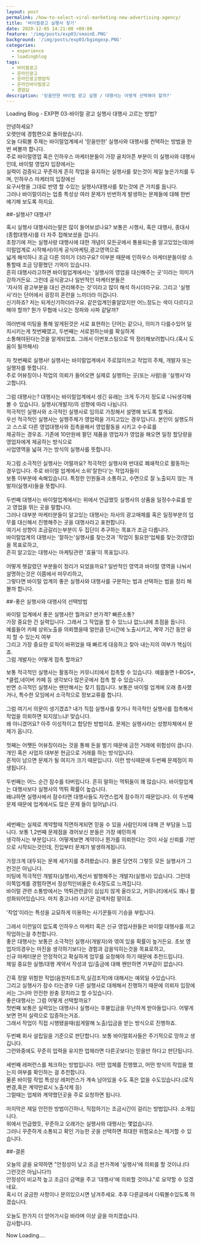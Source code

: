 ```yaml
---
layout: post
permalink: /how-to-select-viral-marketing-new-advertising-agency/
title: '바이럴광고 실행사 찾기'
date: 2020-12-05 14:21:00 +09:00
feature: '/img/posts/exp03/smainE.PNG'
background: '/img/posts/exp03/bgimgexp.PNG'
categories:
  - experience
  - loadingblog
tags:
  - 바이럴광고
  - 온라인광고
  - 온라인광고영업직
  - 온라인바이럴광고
  - 경험담
description: '믿을만한 바이럴 광고 실행 / 대행사는 어떻게 선택해야 할까?'
---
```

Loading Blog - EXP편 03-바이럴 광고 실행사 대행사 고르는 방법?
<br>
<p>
안녕하세요?<br>
오랫만에 경험편으로 돌아왔습니다.<br>
오늘 다뤄볼 주제는 바이럴업계에서 '믿을만한' 실행사와 대행사를 컨택하는 방법을 한번 써볼까 합니다.<br>
주로 바이럴영업 혹은 인하우스 마케터분들이 가장 골치아픈 부분이 이 실행사와 대행사인데, 바이럴 영업자 입장에서는<br>
실력이 검증되고 꾸준하게 흔히 작업을 유지하는 실행사를 찾는것이 제일 높은가치를 두며, 인하우스 마케터의 입장에선<br>
요구사항을 그대로 반영 할 수있는 실행사/대행사를 찾는것에 큰 가치를 둡니다.<br>
그러나 바이럴이라는 업종 특성상 여러 문제가 빈번하게 발생하는 문제들에 대해 한번 얘기해 보도록 하지요.<br>
</p>
##-실행사? 대행사?
<p>
혹시 실행사 대행사라는말은 많이 들어보셨나요? 보통은 시행사, 혹은 대행사, 종대사(종합대행사)를 더 자주 접해보셨을 겁니다.<br>
초창기에 저는 실행사랑 대행사에 대한 개념이 모든곳에서 통용되는줄 알고있었는데(바이럴업계로 시작해서)이게 공식마케팅,광고영역으로<br>
넓게 해석하니 조금 다른 의미가 더라구요? 이부분 때문에 인하우스 마케터분들이랑 소통할때 조금 당황했던 기억이 있습니다.<br>
흔히 대행사라고하면 바이럴업계에서는 '실행사의 영업을 대신해주는 곳'이라는 의미가 강하거든요. 그런데 공식광고나 일반적인 마케터분들은<br>
'자사의 광고부분을 대신 관리해주는 것'이라고 많이 해석 하시더라구요. 그리고 '실행사'라는 단어에서 굉장히 혼란을 느끼더라 이겁니다.<br>
신기하죠? 저는 되게신기하더라구요. 같은업계인줄알았지만 어느정도는 색이 다르다고 해야 할까? 뭔가 무협에 나오는 정파와 사파 같달까?<br>
<br>
여러번에 미팅을 통해 알게된것은 서로 표현하는 단어는 같으나, 의미가 다를수있어 일치시키는게 첫번째였고, 두번째는 서로원하는바를 확실하게<br>
소통해야된다는것을 알게되었죠. 그래서 이번포스팅으로 딱 정리해보려합니다.(혹시 도움이 될까해서)<br>
<br>
자 첫번째로 실행사! 실행사는 바이럴업계에서 주로많이쓰고 작업의 주체, 개발자 또는 실행자를 뜻합니다.<br>
주로 어뷰징이나 작업의 의뢰가 들어오면 실제로 실행하는 곳(또는 사람)을 '실행사'라고합니다.<br>
<br>
그럼 대행사는? 대행사는 바이럴업계에서 생긴 유래는 크게 두가지 정도로 나눠생각해 볼 수 있습니다. 실행사(개발자)의 성향에 따라 나뉩니다.<br>
적극적인 실행사와 소극적인 실행사로 임의로 가칭해서 설명해 보도록 할게요.<br>
우선 적극적인 실행사는 실행주체가 영업력을 가지고있는 경우입니다. 본인이 실행도하고 스스로 다른 영업대행사와 접촉을해서 영업활동을 시키고 수수료를<br>
제공하는 경우죠. 기존에 10만원에 팔던 제품을 영업자가 영업을 해오면 일정 할당량을 영업자에게 제공하는 방식으로<br>
사업영역을 넓혀 가는 방식의 실행사를 뜻합니다.<br>
<br>
자그럼 소극적인 실행사는 어떨까요? 적극적인 실행사와 반대로 폐쇄적으로 활동하는 경우입니다. 주로 바이럴 업계에서 소위'잘한다'는 작업자들이<br>
보통 이부분에 속해있습니다. 특정한 인원들과 소통하고, 수면으로 잘 노출되지 않는 개발자(실행사)들을 뜻합니다.<br>
<br>
두번째 대행사는 바이럴업계에서는 위에서 언급했듯 실행사의 상품을 일정수수료를 받고 영업을 뛰는 곳을 말합니다.<br>
그러나 대부분 마케터분들이 알고있는 대행사는 자사의 광고매체를 혹은 일정부분의 업무를 대신해서 진행해주는 곳을 대행사라고 표현합니다.<br>
여기서 성향이 조금갈리는부분이 두 집단이 추구하는 목표가 조금 다릅니다.<br>
바이럴업계의 대행사는 '잘하는'실행사를 찾는것과 '작업이 필요한'업체를 찾는것(영업)을 목표로하고,<br>
흔히 알고있는 대행사는 마케팅관련 '효율'이 목표입니다.<br>
<br>
어떻게 헷갈렸던 부분들이 정리가 되었을까요? 일반적인 영역과 바이럴 영역을 나눠서 설명하는것은 이쯤에서 마무리하고,<br>
그렇다면 바이럴 업계의 좋은 실행사와 대행사를 구분하는 법과 선택하는 법을 정리 해볼까 합니다.<br>
</p>
##-좋은 실행사와 대행사의 선택방법
<p>
 바이럴 업계에서 좋은 실행사란 뭘까요? 싼가격? 빠른소통?<br>
 가장 중요한 건 실력입니다. 그래서 그 작업을 할 수 있느냐 없느냐에 초점을 둡니다. <br>
 예를들어 카페 상위노출을 의뢰했을때 얼만큼 단시간에 노출시키고,  계약 기간 동안 유지 할 수 있는지 여부<br>
 그리고 가장 중요한 로직이 바뀌었을 때 빠르게 대응하고 찾아 내는지의 여부가 핵심이죠.<br>
 그럼 개발자는 어떻게 접촉 할까요?<br>

 보통 적극적인 실행사는 활동하는 커뮤니티에서 접촉할 수 있습니다. 예를들면 I-BOS*, *클럽,네이버 카페 등 생각보다 많은곳에서 접촉 할 수 있습니다.<br>
 반면 소극적인 실행사는 왠만해서는 찾기 힘듭니다. 보통은 바이럴 업계에 오래 종사했거나, 특수한 모임에서 소극적으로 정보교류를 합니다.<br>
<br>
 그럼 여기서 의문이 생기겠죠? 내가 직접 실행사를 찾거나 적극적인 실행사를 접촉해서 작업을 의뢰하면 되지않느냐! 맞습니다.<br>
 왜 아니겠어요? 아주 이성적이고 합당한 방법이죠. 문제는 실행사라는 성향자체에서 문제가 옵니다.<br>
<br>
 첫째는 어쨋든 어뷰징이라는 것을 통해 돈을 벌기 때문에 금전 거래에 위험성이 큽니다. 개인 혹은 사업자 대부분 현금으로 거래를 하는 방식입니다.<br>
 흔적이 남으면 문제가 될 여지가 크기 때문입니다. 이런 방식때문에 두번째 문제점이 파생됩니다.<br>
 <br>
 두번째는 어느 순간 잠수를 타버립니다. 흔히 말하는 먹튀들이 꽤 많습니다. 바이럴업계는 대행사보다 실행사의 먹튀 확률이 높습니다.<br>
 왜냐하면 실행사에서 잠수타면 대행사들도 자연스럽게 잠수하기 때문입니다. 이 두번째 문제 때문에 업계에서도 많은 문제 들이 일어납니다.<br>
<br>  
 세번째는 실제로 계약할때 직면하게되면 믿을 수 있을 사람인지에 대해 큰 부담을 느낍니다. 보통 1,2번째 문제점을 겪어보신 분들은 가장 예민하게 <br>
 생각하시는 부분입니다. 어떻게보면 계약이나 뭔가를 의뢰한다는 것이 사실 신뢰를 기반으로 시작되는것인데, 진입부터 문제가 발생하게됩니다.<br>
 <br>
가장크게 대두되는 문제 세가지를 추려봤습니다. 물론 당연히 그렇듯 모든 실행사가 그런것은 아닙니다. <br>
미팅에 적극적인 개발자(실행사),계산서 발행해주는 개발자(실행사) 있습니다. 그런데 이쪽업계를 경험하면서 정상적인비율은 6:4정도로 느껴집니다.<br>
바이럴 관련 소통방에서는 먹튀관련글이 심심치 않게 올라오고, 커뮤니티에서도 꽤나 활성화되어있습니다. 마치 중고나라 사기꾼 검색처럼 말이죠.<br>
<br>
'작업'이라는 특성을 교묘하게 이용하는 사기꾼들이 기승을 부립니다.<br>
<br>
그래서 이런일이 없도록 인하우스 마케터 혹은 신규 영업사원들은 바이럴 대행사를 끼고 작업하는걸 추천합니다.<br>
좋은 대행사는 보통은 소극적인 실행사(개발자)와 엮여 있을 확률이 높거든요. 초보 영업자의경우는 마진을 생각하기보다는 경험과 감을익히는것을 목표로하고,<br>
신규 마케터분은 안정적이고 확실하게 업무를 요청해야 하기 때문에 추천드립니다.<br>
제일 중요한 실행/대행 계약서 작성과 입/출금에 대해 왠만하면 거부감이 없습니다. <br>
<br>
간혹 정말 위험한 작업(음원차트조작,실검조작)에 대해서는 예외일 수있습니다.
<br>
그리고 실행사가 잠수 타는경우 다른 실행사로 대체해서 진행하기 때문에 의뢰자 입장에서는 그나마 안전한 완충 장치라고 할 수있습니다.
<br>
좋은대행사는 그럼 어떻게 선택할까요?<br>
 첫번째 보통은 실력있는 대행사나 실행사는 후불입금을 무난하게 받아들입니다. 어떻게보면 먼저 실력으로 입증하는거죠.<br>
그래서 작업이 직접 시행됐을때(쉽게말해 노출)입금을 받는 방식으로 진행하죠.<br>

두번째 회사 설립일을 기준으로 판단합니다. 보통 바이럴회사들은 주기적으로 망하고 생깁니다.<br>
그런와중에도 꾸준히 업력을 유지한 업체라면 다른곳보다는 믿을만 하다고 판단됩니다.<br>
<br>
세번째 레퍼런스를 체크하는 방법입니다. 어떤 업체를 진행했고, 어떤 방식의 작업을 했는지 여부를 확인하는 걸 추천합니다.<br>
물론 바이럴 작업 특성상 레퍼런스가 계속 남아있을 수도 혹은 없을 수도있습니다.(로직변경,혹은 계약만료시 노출삭제 등)<br>
그럴때는 업체와 계약했던곳을 주로 요청하면 됩니다.<br>
<br>
마지막은 제일 안전한 방법이긴하나, 직접하기는 조금시간이 걸리는 방법입니다. 소개입니다.<br>
위에서 언급했듯, 꾸준하고 오래가는 실행사와 대행사는 몇없습니다.<br>
그러니 꾸준하게 소통되고 확인 가능한 곳을 선택하면 최대한 위험요소는 제거할 수 있습니다.<br>
</p>
##-결론
<p>오늘의 글을 요약하면 "안정성이 낮고 조금 싼가격에 '실행사'에 의뢰를 할 것이냐.(다 그런것은 아닙니다!!)<br>
안정성이 비교적 높고 조금더 금액을 주고 '대행사'에 의뢰할 것이냐."로 요약할 수 있겠네요.<br>
혹시 더 궁금한 사항이나 문의있으시면 남겨주세요. 추후 다른글에서 다뤄볼수있도록 하겠습니다.<br>
<br>
오늘도 한가지 더 얻어가시길 바라며 이상 글을 마치겠습니다.<br>
감사합니다.</p>
Now Loading....
